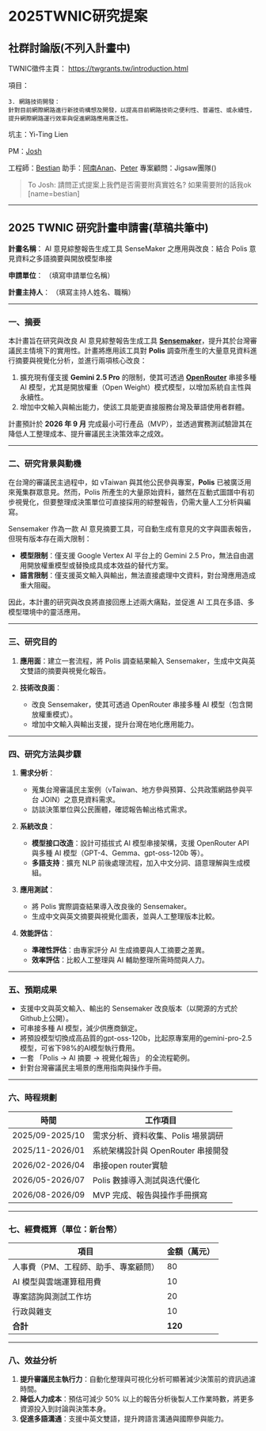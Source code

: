 # 2025TWNIC研究提案


## 社群討論版(不列入計畫中)


TWNIC徵件主頁： https://twgrants.tw/introduction.html


項目：
```
3. 網路技術開發：
針對目前網際網路進行新技術構想及開發，以提高目前網路技術之便利性、普遍性、或永續性，提升網際網路運行效率與促進網路應用廣泛性。
```


坑主：Yi-Ting Lien

PM：[Josh](https://github.com/joshuay1)

工程師：[Bestian](https://github.com/bestian)
助手：[阿南Anan](https://github.com/shianan815)、[Peter](https://github.com/Jia-wei-cui)
專案顧問：Jigsaw團隊()


> To Josh: 請問正式提案上我們是否需要附真實姓名? 如果需要附的話我ok [name=bestian]



---

## **2025 TWNIC 研究計畫申請書(草稿共筆中)**

**計畫名稱**：
AI 意見綜整報告生成工具 SenseMaker 之應用與改良：結合 Polis 意見資料之多語摘要與開放模型串接

**申請單位**：
（填寫申請單位名稱）

**計畫主持人**：
（填寫主持人姓名、職稱）

---

### 一、摘要

本計畫旨在研究與改良 AI 意見綜整報告生成工具 [**Sensemaker**](https://github.com/Jigsaw-Code/sensemaking-tools)，提升其於台灣審議民主情境下的實用性。計畫將應用該工具對 **Polis** 調查所產生的大量意見資料進行摘要與視覺化分析，並進行兩項核心改良：

1. 擴充現有僅支援 **Gemini 2.5 Pro** 的限制，使其可透過 [**OpenRouter**](https://openrouter.ai/) 串接多種 AI 模型，尤其是開放權重（Open Weight）模式模型，以增加系統自主性與永續性。
2. 增加中文輸入與輸出能力，使該工具能更直接服務台灣及華語使用者群體。

計畫預計於 **2026 年 9 月** 完成最小可行產品（MVP），並透過實務測試驗證其在降低人工整理成本、提升審議民主決策效率之成效。

---

### 二、研究背景與動機

在台灣的審議民主過程中，如 vTaiwan 與其他公民參與專案，**Polis** 已被廣泛用來蒐集群眾意見。然而，Polis 所產生的大量原始資料，雖然在互動式圖譜中有初步視覺化，但要整理成決策單位可直接採用的綜整報告，仍需大量人工分析與編寫。

Sensemaker 作為一款 AI 意見摘要工具，可自動生成有意見的文字與圖表報告，但現有版本存在兩大限制：

* **模型限制**：僅支援 Google Vertex AI 平台上的 Gemini 2.5 Pro，無法自由選用開放權重模型或替換成具成本效益的替代方案。
* **語言限制**：僅支援英文輸入與輸出，無法直接處理中文資料，對台灣應用造成重大阻礙。

因此，本計畫的研究與改良將直接回應上述兩大痛點，並促進 AI 工具在多語、多模型環境中的靈活應用。

---

### 三、研究目的

1. **應用面**：建立一套流程，將 Polis 調查結果輸入 Sensemaker，生成中文與英文雙語的摘要與視覺化報告。
2. **技術改良面**：

   * 改良 Sensemaker，使其可透過 OpenRouter 串接多種 AI 模型（包含開放權重模式）。
   * 增加中文輸入與輸出支援，提升台灣在地化應用能力。

---

### 四、研究方法與步驟

1. **需求分析**：

   * 蒐集台灣審議民主案例（vTaiwan、地方參與預算、公共政策網路參與平台 JOIN）之意見資料需求。
   * 訪談決策單位與公民團體，確認報告輸出格式需求。

2. **系統改良**：

   * **模型接口改造**：設計可插拔式 AI 模型串接架構，支援 OpenRouter API 與多種 AI 模型（GPT-4、Gemma、gpt-oss-120b 等）。
   * **多語支持**：擴充 NLP 前後處理流程，加入中文分詞、語意理解與生成模組。

3. **應用測試**：

   * 將 Polis 實際調查結果導入改良後的 Sensemaker。
   * 生成中文與英文摘要與視覺化圖表，並與人工整理版本比較。

4. **效能評估**：

   * **準確性評估**：由專家評分 AI 生成摘要與人工摘要之差異。
   * **效率評估**：比較人工整理與 AI 輔助整理所需時間與人力。

---

### 五、預期成果

* 支援中文與英文輸入、輸出的 Sensemaker 改良版本（以開源的方式於Github上公開）。
* 可串接多種 AI 模型，減少供應商鎖定。
* 將預設模型切換成高品質的gpt-oss-120b，比起原專案用的gemini-pro-2.5模型，可省下98%的AI模型執行費用。
* 一套 「Polis → AI 摘要 → 視覺化報告」 的全流程範例。
* 針對台灣審議民主場景的應用指南與操作手冊。

---

### 六、時程規劃

| 時間              | 工作項目                    |
| --------------- | ----------------------- |
| 2025/09-2025/10 | 需求分析、資料收集、Polis 場景調研    |
| 2025/11-2026/01 | 系統架構設計與 OpenRouter 串接開發 |
| 2026/02-2026/04 | 串接open router實驗      |
| 2026/05-2026/07 | Polis 數據導入測試與迭代優化       |
| 2026/08-2026/09 | MVP 完成、報告與操作手冊撰寫        |

---

### 七、經費概算（單位：新台幣）

| 項目            | 金額（萬元）  |
| ------------- | ------- |
| 人事費（PM、工程師、助手、專案顧問） | 80      |
| AI 模型與雲端運算租用費 | 10      |
| 專案諮詢與測試工作坊    | 20       |
| 行政與雜支         | 10       |
| **合計**        | **120** |

---

### 八、效益分析

1. **提升審議民主執行力**：自動化整理與可視化分析可顯著減少決策前的資訊過濾時間。
2. **降低人力成本**：預估可減少 50% 以上的報告分析後製人工作業時數，將更多資源投入到討論與決策本身。
3. **促進多語溝通**：支援中英文雙語，提升跨語言溝通與國際參與能力。



